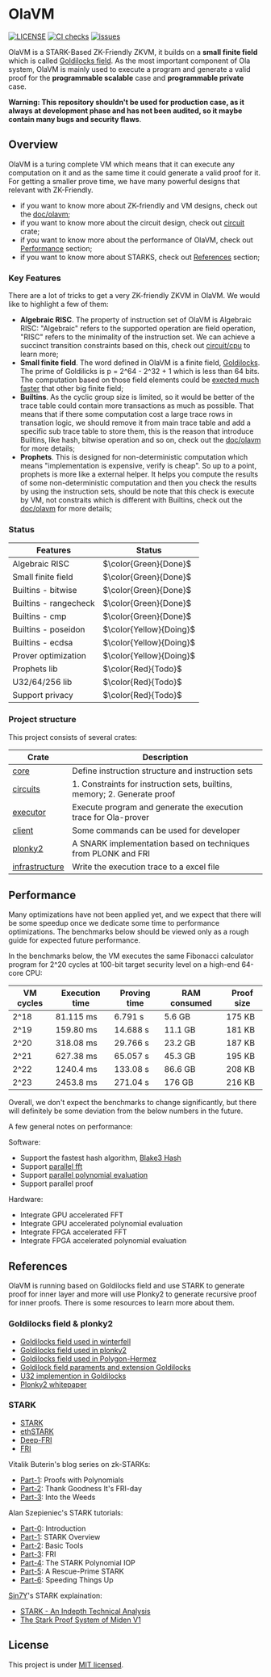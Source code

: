 # OlaVM

[![LICENSE](https://img.shields.io/badge/license-MIT-blue.svg)](https://github.com/Sin7Y/olavm/blob/main/LICENSE)
[![CI checks](https://github.com/Sin7Y/olavm/actions/workflows/rust.yml/badge.svg)](https://github.com/Sin7Y/olavm/actions/workflows/unit_test.yml)
[![issues](https://img.shields.io/github/issues/Sin7Y/olavm)](https://github.com/Sin7Y/olavm/issues?q=is%3Aopen)

OlaVM is a STARK-Based ZK-Friendly ZKVM, it builds on a **small finite field** which is called [Goldilocks field](https://github.com/mir-protocol/plonky2/blob/main/field/src/goldilocks_field.rs). As the most important component of Ola system, OlaVM is mainly used to execute a program and generate a valid proof for the **programmable scalable** case and **programmable private** case.

**Warning: This repository shouldn't be used for production case, as it always at development phase and has not been audited, so it maybe contain many bugs and security flaws**.

## Overview

OlaVM is a turing complete VM which means that it can execute any computation on it and as the same time it could generate a valid proof for it. For getting a smaller prove time, we have many powerful designs that relevant with ZK-Friendly.

- if you want to know more about ZK-friendly and VM designs, check out the [doc/olavm](https://github.com/Sin7Y/olavm/blob/main/docs/olavm/olavm_sepc.pdf);
- if you want to know more about the circuit design, check out [circuit](circuits) crate;
- if you want to know more about the performance of OlaVM, check out [Performance](#performance) section;
- if you want to know more about STARKS, check out [References](#references) section;

### Key Features

There are a lot of tricks to get a very ZK-friendly ZKVM in OlaVM. We would like to highlight a few of them:

- **Algebraic RISC**. The property of instruction set of OlaVM is Algebraic RISC: "Algebraic" refers to the supported operation are field operation, "RISC" refers to the minimality of the instruction set. We can achieve a succinct transition constraints based on this, check out [circuit/cpu](https://github.com/Sin7Y/olavm/tree/main/circuits/src/cpu) to learn more;
- **Small finite field**. The word defined in OlaVM is a finite field, [Goldilocks]((https://github.com/mir-protocol/plonky2/blob/main/field/src/goldilocks_field.rs)). The prime of Goldilicks is p = 2^64 - 2^32 + 1 which is less than 64 bits. The computation based on those field elements could be [exected much faster](https://twitter.com/rel_zeta_tech/status/1622984483359129601) that other big finite field;
- **Builtins**. As the cyclic group size is limited, so it would be better of the trace table could contain more transactions as much as possible. That means that if there some computation cost a large trace rows in transation logic, we should remove it from main trace table and add a specific sub trace table to store them, this is the reason that introduce Builtins, like hash, bitwise operation and so on, check out the [doc/olavm](https://github.com/Sin7Y/olavm/blob/main/docs/olavm/olavm_sepc.pdf) for more details;
- **Prophets**. This is designed for non-deterministic computation which means "implementation is expensive, verify is cheap". So up to a point, prophets is more like a external helper. It helps you compute the results of some non-deterministic computation and then you check the results by using the instruction sets, should be note that this check is execute by VM, not constraits which is different with Builtins, check out the [doc/olavm](https://github.com/Sin7Y/olavm/blob/main/docs/olavm/olavm_sepc.pdf) for more details;

### Status

| Features                   |         Status         |
|----------------------------|------------------------|
| Algebraic RISC             | $\color{Green}{Done}$  |
| Small finite field         | $\color{Green}{Done}$  |
| Builtins - bitwise         | $\color{Green}{Done}$  |
| Builtins - rangecheck      | $\color{Green}{Done}$  |
| Builtins - cmp             | $\color{Green}{Done}$  |
| Builtins - poseidon        | $\color{Yellow}{Doing}$|
| Builtins - ecdsa           | $\color{Yellow}{Doing}$|
| Prover optimization        | $\color{Yellow}{Doing}$|
| Prophets lib               | $\color{Red}{Todo}$    |
| U32/64/256 lib             | $\color{Red}{Todo}$    |
| Support privacy            | $\color{Red}{Todo}$    |

### Project structure

This project consists of several crates:

| Crate                      | Description |
|----------------------------|-------------|
| [core](core)               | Define instruction structure and instruction sets       |
| [circuits](circuits)       | 1. Constraints for instruction sets, builtins, memory; 2. Generate proof        |
| [executor](executor)       | Execute program and generate the execution trace for Ola-prover |
| [client](client)           | Some commands can be used for developer        |
| [plonky2](plonky2)         | A SNARK implementation based on techniques from PLONK and FRI   |
| [infrastructure](circuits) | Write the execution trace to a excel file       |

## Performance

Many optimizations have not been applied yet, and we expect that there will be some speedup once we dedicate some time to performance optimizations. The benchmarks below should be viewed only as a rough guide for expected future performance.

In the benchmarks below, the VM executes the same Fibonacci calculator program for 2^20 cycles at 100-bit target security level on a high-end 64-core CPU:

| VM cycles | Execution time | Proving time | RAM consumed | Proof size |
|-----------|----------------|--------------|--------------|------------|
| 2^18      | 81.115 ms      | 6.791 s      | 5.6 GB       | 175 KB     |
| 2^19      | 159.80 ms      | 14.688 s     | 11.1 GB      | 181 KB     |
| 2^20      | 318.08 ms      | 29.766 s     | 23.2 GB      | 187 KB     |
| 2^21      | 627.38 ms      | 65.057 s     | 45.3 GB      | 195 KB     |
| 2^22      | 1240.4 ms      | 133.08 s     | 86.6 GB      | 208 KB     |
| 2^23      | 2453.8 ms      | 271.04 s     | 176 GB       | 216 KB     |

Overall, we don't expect the benchmarks to change significantly, but there will definitely be some deviation from the below numbers in the future.

A few general notes on performance:

Software:

- Support the fastest hash algorithm, [Blake3 Hash](https://github.com/BLAKE3-team/BLAKE3-specs/blob/master/blake3.pdf)
- Support [parallel fft](https://github.com/facebook/winterfell/tree/main/math/src/fft)
- Support [parallel polynomial evaluation](https://github.com/facebook/winterfell/tree/main/math/src/fft)
- Support parallel proof

Hardware:

- Integrate GPU accelerated FFT
- Integrate GPU accelerated polynomial evaluation
- Integrate FPGA accelerated FFT
- Integrate FPGA accelerated polynomial evaluation

## References

OlaVM is running based on Goldilocks field and use STARK to generate proof for inner layer and more will use Plonky2 to generate recursive proof for inner proofs. There is some resources to learn more about them.

### Goldilocks field & plonky2

- [Goldilocks field used in winterfell](https://github.com/novifinancial/winterfell/blob/main/math/src/field/f64/mod.rs)
- [Goldilocks field used in plonky2](https://github.com/mir-protocol/plonky2/blob/main/field/src/goldilocks_field.rs)
- [Goldilocks field used in Polygon-Hermez](https://github.com/0xPolygonHermez/goldilocks)
- [Goldilock field paraments and extension Goldilocks](https://cronokirby.com/notes/2022/09/the-goldilocks-field/)
- [U32 implemention in Goldilocks](https://hackmd.io/@bobbinth/H1aCWWy7F)
- [Plonky2 whitepaper](https://github.com/mir-protocol/plonky2/blob/main/plonky2/plonky2.pdf)

### STARK

- [STARK](https://eprint.iacr.org/2018/046.pdf)
- [ethSTARK](https://eprint.iacr.org/2021/582.pdf)
- [Deep-FRI](https://arxiv.org/pdf/1903.12243.pdf)
- [FRI](https://drops.dagstuhl.de/opus/volltexte/2018/9018/pdf/LIPIcs-ICALP-2018-14.pdf)

Vitalik Buterin's blog series on zk-STARKs:

- [Part-1](https://vitalik.ca/general/2017/11/09/starks_part_1.html): Proofs with Polynomials
- [Part-2](https://vitalik.ca/general/2017/11/22/starks_part_2.html): Thank Goodness It's FRI-day
- [Part-3](https://vitalik.ca/general/2018/07/21/starks_part_3.html): Into the Weeds

Alan Szepieniec's STARK tutorials:

- [Part-0](https://aszepieniec.github.io/stark-anatomy/): Introduction
- [Part-1](https://aszepieniec.github.io/stark-anatomy/overview): STARK Overview
- [Part-2](https://aszepieniec.github.io/stark-anatomy/basic-tools): Basic Tools
- [Part-3](https://aszepieniec.github.io/stark-anatomy/fri): FRI
- [Part-4](https://aszepieniec.github.io/stark-anatomy/stark): The STARK Polynomial IOP
- [Part-5](https://aszepieniec.github.io/stark-anatomy/rescue-prime): A Rescue-Prime STARK
- [Part-6](https://aszepieniec.github.io/stark-anatomy/faster): Speeding Things Up

[Sin7Y](https://twitter.com/Sin7y_Labs)'s STARK explaination:

- [STARK - An Indepth Technical Analysis](https://hackmd.io/@sin7y/HktwgoeKq)
- [The Stark Proof System of Miden V1](https://hackmd.io/@sin7y/HkIELMUu9)

## License

This project is under [MIT licensed](./LICENSE).
